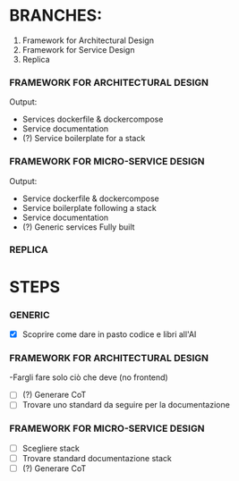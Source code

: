 # BRANCHES:
1. Framework for Architectural Design
2. Framework for Service Design
3. Replica

### FRAMEWORK FOR ARCHITECTURAL DESIGN

Output:
- Services dockerfile & dockercompose
- Service documentation
- (?) Service boilerplate for a stack

### FRAMEWORK FOR MICRO-SERVICE DESIGN

Output:
- Service dockerfile & dockercompose
- Service boilerplate following a stack
- Service documentation
- (?) Generic services Fully built

### REPLICA


# STEPS

### GENERIC

- [X] Scoprire come dare in pasto codice e libri all'AI  

### FRAMEWORK FOR ARCHITECTURAL DESIGN

-Fargli fare solo ciò che deve (no frontend)
- [ ] (?) Generare CoT  
- [ ] Trovare uno standard da seguire per la documentazione

### FRAMEWORK FOR MICRO-SERVICE DESIGN

- [ ] Scegliere stack
- [ ] Trovare standard documentazione stack
- [ ] (?) Generare CoT